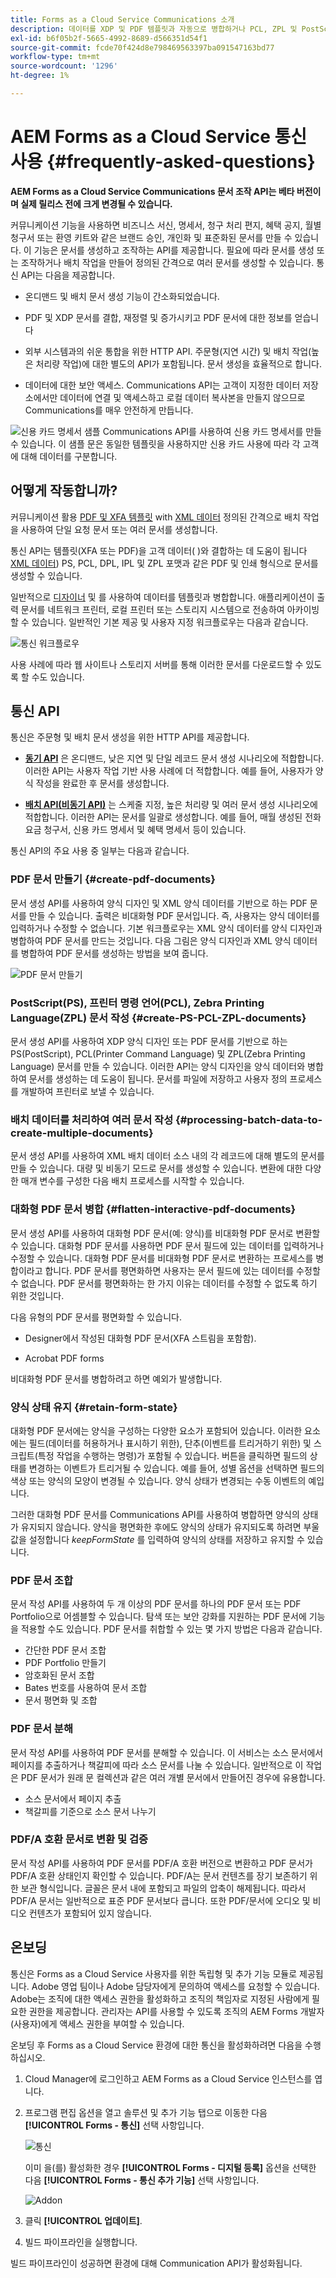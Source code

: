 ```yaml
---
title: Forms as a Cloud Service Communications 소개
description: 데이터를 XDP 및 PDF 템플릿과 자동으로 병합하거나 PCL, ZPL 및 PostScript 형식으로 출력을 생성합니다
exl-id: b6f05b2f-5665-4992-8689-d566351d54f1
source-git-commit: fcde70f424d8e798469563397ba091547163bd77
workflow-type: tm+mt
source-wordcount: '1296'
ht-degree: 1%

---
```


# AEM Forms as a Cloud Service 통신 사용 {#frequently-asked-questions}

**AEM Forms as a Cloud Service Communications 문서 조작 API는 베타 버전이며 실제 릴리스 전에 크게 변경될 수 있습니다.**

커뮤니케이션 기능을 사용하면 비즈니스 서신, 명세서, 청구 처리 편지, 혜택 공지, 월별 청구서 또는 환영 키트와 같은 브랜드 승인, 개인화 및 표준화된 문서를 만들 수 있습니다. 이 기능은 문서를 생성하고 조작하는 API를 제공합니다. 필요에 따라 문서를 생성 또는 조작하거나 배치 작업을 만들어 정의된 간격으로 여러 문서를 생성할 수 있습니다. 통신 API는 다음을 제공합니다.

* 온디맨드 및 배치 문서 생성 기능이 간소화되었습니다.

* PDF 및 XDP 문서를 결합, 재정렬 및 증가시키고 PDF 문서에 대한 정보를 얻습니다

* 외부 시스템과의 쉬운 통합을 위한 HTTP API. 주문형(지연 시간) 및 배치 작업(높은 처리량 작업)에 대한 별도의 API가 포함됩니다. 문서 생성을 효율적으로 합니다.

* 데이터에 대한 보안 액세스. Communications API는 고객이 지정한 데이터 저장소에서만 데이터에 연결 및 액세스하고 로컬 데이터 복사본을 만들지 않으므로 Communications를 매우 안전하게 만듭니다.

![신용 카드 명세서 샘플](assets/statement.png)
Communications API를 사용하여 신용 카드 명세서를 만들 수 있습니다. 이 샘플 문은 동일한 템플릿을 사용하지만 신용 카드 사용에 따라 각 고객에 대해 데이터를 구분합니다.

## 어떻게 작동합니까?

커뮤니케이션 활용 [PDF 및 XFA 템플릿](#supported-document-types) with [XML 데이터](#form-data) 정의된 간격으로 배치 작업을 사용하여 단일 요청 문서 또는 여러 문서를 생성합니다.

통신 API는 템플릿(XFA 또는 PDF)을 고객 데이터( )와 결합하는 데 도움이 됩니다[XML 데이터](#form-data)) PS, PCL, DPL, IPL 및 ZPL 포맷과 같은 PDF 및 인쇄 형식으로 문서를 생성할 수 있습니다.

일반적으로 [디자이너](use-forms-designer.md) 및 를 사용하여 데이터를 템플릿과 병합합니다. 애플리케이션이 출력 문서를 네트워크 프린터, 로컬 프린터 또는 스토리지 시스템으로 전송하여 아카이빙할 수 있습니다. 일반적인 기본 제공 및 사용자 지정 워크플로우는 다음과 같습니다.

![통신 워크플로우](assets/communicaions-workflow.png)

사용 사례에 따라 웹 사이트나 스토리지 서버를 통해 이러한 문서를 다운로드할 수 있도록 할 수도 있습니다.

## 통신 API

통신은 주문형 및 배치 문서 생성을 위한 HTTP API를 제공합니다.

* **[동기 API](https://www.adobe.io/experience-manager-forms-cloud-service-developer-reference/)** 은 온디맨드, 낮은 지연 및 단일 레코드 문서 생성 시나리오에 적합합니다. 이러한 API는 사용자 작업 기반 사용 사례에 더 적합합니다. 예를 들어, 사용자가 양식 작성을 완료한 후 문서를 생성합니다.

* **[배치 API(비동기 API)](https://www.adobe.io/experience-manager-forms-cloud-service-developer-reference/)** 는 스케줄 지정, 높은 처리량 및 여러 문서 생성 시나리오에 적합합니다. 이러한 API는 문서를 일괄로 생성합니다. 예를 들어, 매월 생성된 전화 요금 청구서, 신용 카드 명세서 및 혜택 명세서 등이 있습니다.

통신 API의 주요 사용 중 일부는 다음과 같습니다.

### PDF 문서 만들기 {#create-pdf-documents}

문서 생성 API를 사용하여 양식 디자인 및 XML 양식 데이터를 기반으로 하는 PDF 문서를 만들 수 있습니다. 출력은 비대화형 PDF 문서입니다. 즉, 사용자는 양식 데이터를 입력하거나 수정할 수 없습니다. 기본 워크플로우는 XML 양식 데이터를 양식 디자인과 병합하여 PDF 문서를 만드는 것입니다. 다음 그림은 양식 디자인과 XML 양식 데이터를 병합하여 PDF 문서를 생성하는 방법을 보여 줍니다.

![PDF 문서 만들기](assets/outPutPDF_popup.png)

### PostScript(PS), 프린터 명령 언어(PCL), Zebra Printing Language(ZPL) 문서 작성 {#create-PS-PCL-ZPL-documents}

문서 생성 API를 사용하여 XDP 양식 디자인 또는 PDF 문서를 기반으로 하는 PS(PostScript), PCL(Printer Command Language) 및 ZPL(Zebra Printing Language) 문서를 만들 수 있습니다. 이러한 API는 양식 디자인을 양식 데이터와 병합하여 문서를 생성하는 데 도움이 됩니다. 문서를 파일에 저장하고 사용자 정의 프로세스를 개발하여 프린터로 보낼 수 있습니다.

<!-- ### Processing batch data to create multiple documents

Communications APIs can create separate documents for each record within an XML batch data source. The APIs can also create a single document that contains all records (this functionality is the default). Assume that an XML data source contains ten records and you instruct the APIs to create a separate document for each record (for example, PDF documents). As a result, the APIs generate ten PDF documents.

The following illustration also shows Communications APIs processing an XML data file that contains multiple records. However, assume that you instruct the APIs to create a single PDF document that contains all data records. In this situation, the APIs generate one document that contains all of the records.

The following illustration shows Communications APIs processing an XML data file that contains multiple records. Assume that you instruct the Communications APIs to create a separate PDF document for each data record. In this situation, the APIs generates a separate PDF document for each data record.

 -->

### 배치 데이터를 처리하여 여러 문서 작성 {#processing-batch-data-to-create-multiple-documents}

문서 생성 API를 사용하여 XML 배치 데이터 소스 내의 각 레코드에 대해 별도의 문서를 만들 수 있습니다. 대량 및 비동기 모드로 문서를 생성할 수 있습니다. 변환에 대한 다양한 매개 변수를 구성한 다음 배치 프로세스를 시작할 수 있습니다. <!-- You can can also create a single document that contains all records (this functionality is the default).  Assume that an XML data source contains ten records and you have a requirement to create a separate document for each record (for example, PDF documents). You can use the Communication APIs to generate ten PDF documents. -->

<!-- The following illustration shows the Communication APIs processing an XML data file that contains multiple records. However, assume that you instruct the Communication APIs to create a single PDF document that contains all data records. In this situation, the Communication APIs generate one document that contains all of the records.

![Create PDF Documents](assets/ou_OutputBatchSingle_popup.png)

The following illustration shows the Communication APIs processing an XML data file that contains multiple records. Assume that you instruct the Communication APIs to create a separate PDF document for each data record. In this situation, the Communication APIs generates a separate PDF document for each data record.

![Create PDF Documents](assets/ou_OutputBatchMany_popup.png)

For detailed information on using Batch APIs, see Communication APIs: Processing batch data to create multiple documents. -->

### 대화형 PDF 문서 병합 {#flatten-interactive-pdf-documents}

문서 생성 API를 사용하여 대화형 PDF 문서(예: 양식)를 비대화형 PDF 문서로 변환할 수 있습니다. 대화형 PDF 문서를 사용하면 PDF 문서 필드에 있는 데이터를 입력하거나 수정할 수 있습니다. 대화형 PDF 문서를 비대화형 PDF 문서로 변환하는 프로세스를 병합이라고 합니다. PDF 문서를 평면화하면 사용자는 문서 필드에 있는 데이터를 수정할 수 없습니다. PDF 문서를 평면화하는 한 가지 이유는 데이터를 수정할 수 없도록 하기 위한 것입니다.

다음 유형의 PDF 문서를 평면화할 수 있습니다.

* Designer에서 작성된 대화형 PDF 문서(XFA 스트림을 포함함).

* Acrobat PDF forms

비대화형 PDF 문서를 병합하려고 하면 예외가 발생합니다.

### 양식 상태 유지 {#retain-form-state}

대화형 PDF 문서에는 양식을 구성하는 다양한 요소가 포함되어 있습니다. 이러한 요소에는 필드(데이터를 허용하거나 표시하기 위한), 단추(이벤트를 트리거하기 위한) 및 스크립트(특정 작업을 수행하는 명령)가 포함될 수 있습니다. 버튼을 클릭하면 필드의 상태를 변경하는 이벤트가 트리거될 수 있습니다. 예를 들어, 성별 옵션을 선택하면 필드의 색상 또는 양식의 모양이 변경될 수 있습니다. 양식 상태가 변경되는 수동 이벤트의 예입니다.

그러한 대화형 PDF 문서를 Communications API를 사용하여 병합하면 양식의 상태가 유지되지 않습니다. 양식을 평면화한 후에도 양식의 상태가 유지되도록 하려면 부울 값을 설정합니다 _keepFormState_ 를 입력하여 양식의 상태를 저장하고 유지할 수 있습니다.

### PDF 문서 조합

문서 작성 API를 사용하여 두 개 이상의 PDF 문서를 하나의 PDF 문서 또는 PDF Portfolio으로 어셈블할 수 있습니다. 탐색 또는 보안 강화를 지원하는 PDF 문서에 기능을 적용할 수도 있습니다. PDF 문서를 취합할 수 있는 몇 가지 방법은 다음과 같습니다.

* 간단한 PDF 문서 조합
* PDF Portfolio 만들기
* 암호화된 문서 조합
* Bates 번호를 사용하여 문서 조합
* 문서 평면화 및 조합

### PDF 문서 분해

문서 작성 API를 사용하여 PDF 문서를 분해할 수 있습니다. 이 서비스는 소스 문서에서 페이지를 추출하거나 책갈피에 따라 소스 문서를 나눌 수 있습니다. 일반적으로 이 작업은 PDF 문서가 원래 문 컬렉션과 같은 여러 개별 문서에서 만들어진 경우에 유용합니다.

* 소스 문서에서 페이지 추출
* 책갈피를 기준으로 소스 문서 나누기

### PDF/A 호환 문서로 변환 및 검증

문서 작성 API를 사용하여 PDF 문서를 PDF/A 호환 버전으로 변환하고 PDF 문서가 PDF/A 호환 상태인지 확인할 수 있습니다. PDF/A는 문서 컨텐츠를 장기 보존하기 위한 보관 형식입니다. 글꼴은 문서 내에 포함되고 파일의 압축이 해제됩니다. 따라서 PDF/A 문서는 일반적으로 표준 PDF 문서보다 큽니다. 또한 PDF/문서에 오디오 및 비디오 컨텐츠가 포함되어 있지 않습니다.

## 온보딩

통신은 Forms as a Cloud Service 사용자를 위한 독립형 및 추가 기능 모듈로 제공됩니다. Adobe 영업 팀이나 Adobe 담당자에게 문의하여 액세스를 요청할 수 있습니다. Adobe는 조직에 대한 액세스 권한을 활성화하고 조직의 책임자로 지정된 사람에게 필요한 권한을 제공합니다. 관리자는 API를 사용할 수 있도록 조직의 AEM Forms 개발자(사용자)에게 액세스 권한을 부여할 수 있습니다.

온보딩 후 Forms as a Cloud Service 환경에 대한 통신을 활성화하려면 다음을 수행하십시오.

1. Cloud Manager에 로그인하고 AEM Forms as a Cloud Service 인스턴스를 엽니다.

1. 프로그램 편집 옵션을 열고 솔루션 및 추가 기능 탭으로 이동한 다음 **[!UICONTROL Forms - 통신]** 선택 사항입니다.

   ![통신](assets/communications.png)

   이미 을(를) 활성화한 경우 **[!UICONTROL Forms - 디지털 등록]** 옵션을 선택한 다음 **[!UICONTROL Forms - 통신 추가 기능]** 선택 사항입니다.

   ![Addon](assets/add-on.png)

1. 클릭 **[!UICONTROL 업데이트]**.

1. 빌드 파이프라인을 실행합니다.

빌드 파이프라인이 성공하면 환경에 대해 Communication API가 활성화됩니다.


<!--

Communication help you combine a template and XML data to generate print documents in various formats. The service allows you to generate documents in synchronous and batch modes. The APIs enables you to create applications that let you:

  * Generate documents by populating template files (PDF and XDP) with XML data.
  * Generate output forms in various formats, including non-interactive PDF print streams.

Consider a scenario where you have one or more templates and multiple records of XML data for each template. You can use Communications APIs to generate a print document for each record.  You can also combine the records into a single document.  The result is a non-interactive PDF document. A non-interactive PDF document does not let users enter data into its fields.

 There are two main Communications APIs. The _generatePDFOutput_ generates PDFs, while the _generatePrintedOutput_ generates PostScript, ZPL, and PCL formats. These APIs are available as REST endpoints on your environment, both on author and publish instances. Since the publish instances are configured to scale faster than the author instances, it is recommended use these APIs via publish instances.

The first parameter of both the operations accept the path and name of the template file (for example ExpenseClaim.xdp). You can specify a fully qualified path, reference path of your AEM Repository, or path of a binary file. The second parameter accepts an XML document that is merged with the template while generating the output document.  

The [API reference documentation](https://documentcloud.adobe.com/link/track?uri=urn:aaid:scds:US:b1223732-ae0f-4921-bdc0-c31e48b56044) provides detailed information about all the parameters, authentication methods, and various services provided by APIs. The API reference documentation is also available in the .yaml format. You can download the .yaml for [Batch APIs](assets/batch-api.yaml) or [non-Batch API.yaml](assets/non-batch-api.yaml) file and upload it to postman to check functionality of APIs.

>[!VIDEO](https://video.tv.adobe.com/v/335771)

Uploading Communication APIs .yaml file to postman to check functionality of APIs.

## Using the Communications APIs {#workflows}

Typically, you create a template using [Designer](use-forms-designer.md) and use communications APIs ( generatePDFOutput and generatePrintedOutput) to:

* Convert these templates to various formats, including PDF, PostScript, ZPL, and PCL.
* Merge XML form data with a form design to generate a document.
* Generate a document without merging XML form data into the document. However, the primary workflow is merging data into the document.

Then, the output document is stored to a file. You can design custom workflows to send the file to a network printer, a local printer, or to a storage system for archival. A typical out of the box and custom workflows look like the following:

![Communications Workflow](assets/communicaions-workflow.png)

### Create PDF documents {#create-pdf-documents}

You can use the _generatePDFOutput_ API to create PDF document that is based on a form design and XML form data. The output is a non-interactive PDF document. That is, users cannot enter or modify form data. A basic workflow is to merge XML form data with a form design to create a PDF document. The following illustration shows the merging of a form design and XML form data to produce a PDF document.

![Create PDF Documents](assets/outPutPDF_popup.png)

### Create PostScript (PS), Printer Command Language (PCL), Zebra Printing Language (ZPL) document {#create-PS-PCL-ZPL-documents}

You can use Communications APIs to create PostScript (PS), Printer Command Language (PCL), and Zebra Printing Language (ZPL) document that are based on a XDP form design or PDF document. The _generatePrintedOutput_ API merges a form design with form data to generate a document. You can save the document to a file and develop a custom process to send it to a printer.

 ### Processing batch data to create multiple documents

Communications APIs can create separate documents for each record within an XML batch data source. The APIs can also create a single document that contains all records (this functionality is the default). Assume that an XML data source contains ten records and you instruct the APIs to create a separate document for each record (for example, PDF documents). As a result, the APIs generate ten PDF documents.

The following illustration also shows Communications APIs processing an XML data file that contains multiple records. However, assume that you instruct the APIs to create a single PDF document that contains all data records. In this situation, the APIs generate one document that contains all of the records.

The following illustration shows Communications APIs processing an XML data file that contains multiple records. Assume that you instruct the Communications APIs to create a separate PDF document for each data record. In this situation, the APIs generates a separate PDF document for each data record.



### Processing batch data to create multiple documents {#processing-batch-data-to-create-multiple-documents}

You create separate documents for each record within an XML batch data source. You can can also create a single document that contains all records (this functionality is the default). Assume that an XML data source contains ten records and you have a requirement to create a separate document for each record (for example, PDF documents). You can use the Communication APIs to generate ten PDF documents.

The following illustration shows the Communication APIs processing an XML data file that contains multiple records. However, assume that you instruct the Communication APIs to create a single PDF document that contains all data records. In this situation, the Communication APIs generate one document that contains all of the records.

![Create PDF Documents](assets/ou_OutputBatchSingle_popup.png)

The following illustration shows the Communication APIs processing an XML data file that contains multiple records. Assume that you instruct the Communication APIs to create a separate PDF document for each data record. In this situation, the Communication APIs generates a separate PDF document for each data record.

![Create PDF Documents](assets/ou_OutputBatchMany_popup.png)

For detailed information on using Batch APIs, see Communication APIs: Processing batch data to create multiple documents.

### Flatten interactive PDF documents {#flatten-interactive-pdf-documents}

You can use the Communications APIs to transform an interactive PDF document (for example, a form) to a non-interactive PDF document. An interactive PDF document lets users enter or modify data located in the PDF document fields. The process of transforming an interactive PDF document to a non-interactive PDF document is called flattening. When a PDF document is flattened, a user cannot modify the data located in the document’s fields. One reason to flatten a PDF document is to ensure that data cannot be modified.

You can flatten the following types of PDF documents:

* Interactive PDF documents created in Designer (that contain XFA streams).

* Acrobat PDF forms

If you attempt to flatten a non-interactive PDF document, an exception occurs.

### Retain Form State {#retain-form-state}

An interactive PDF document contains various elements that constitute a form. These elements may include fields (to accept or display data), buttons (to trigger events), and scripts (commands to perform a specific action). Clicking a button may trigger an event that changes the state of a field. For example, choosing a gender option may change the color of a field or the appearance of the form. This is an example of a manual event causing the form state to change.

When such an interactive PDF document is flattened using the Communications APIs, the state of the form is not retained. To ensure that the state of the form is retained even after the form is flattened, set the Boolean value _retainFormState_ to True to save and retain the state of the form.  -->
